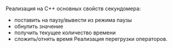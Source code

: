Реализация на C++ основных свойств секундомера:
- поставить на паузу/вывести из режима паузы
- обнулить значение
- получить текущее количество времени
- сложить/отнять время
Реализация перегрузки операторов.
